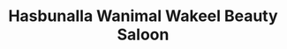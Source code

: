 ---
title: "Hasbunalla Wanimal Wakeel Beauty Saloon"
url: /accra/hasbunalla-wanimal-wakeel-beauty-saloon/
shop: Friseur
---